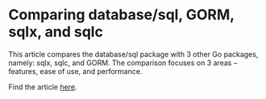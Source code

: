 # Comparing database/sql, GORM, sqlx, and sqlc

This article compares the database/sql package with 3 other Go packages, namely: sqlx, sqlc, and GORM. The comparison focuses on 3 areas – features, ease of use, and performance.

Find the article [here](https://blog.jetbrains.com/go/2023/04/27/comparing-db-packages/).